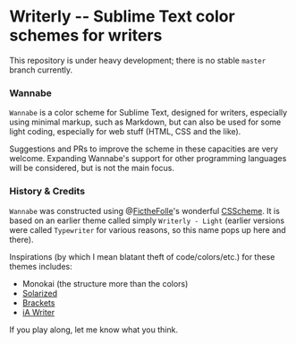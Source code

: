 # Writerly -- Sublime Text color schemes for writers

This repository is under heavy development; there is no stable `master` branch currently.

### Wannabe

`Wannabe` is a color scheme for Sublime Text, designed for writers, especially using minimal markup, such as Markdown, but can also be used for some light coding, especially for web stuff (HTML, CSS and the like).

Suggestions and PRs to improve the scheme in these capacities are very welcome. Expanding Wannabe's support for other programming languages will be considered, but is not the main focus.

### History & Credits

`Wannabe` was constructed using @[FictheFolle](https://github.com/FichteFoll)'s wonderful [CSScheme](https://github.com/FichteFoll/CSScheme/). It is based on an earlier theme called simply `Writerly - Light` (earlier versions were called `Typewriter` for various reasons, so this name pops up here and there).

Inspirations (by which I mean blatant theft of code/colors/etc.) for these themes includes:

- Monokai (the structure more than the colors)
- [Solarized](http://ethanschoonover.com/solarized)
- [Brackets](http://brackets.io/)
- [iA Writer](www.iawriter.com)

If you play along, let me know what you think.
